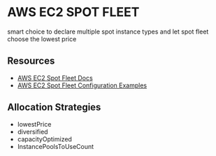 # AWS EC2 SPOT FLEET
smart choice to declare multiple spot instance types and let spot fleet choose the lowest price

## Resources
- [AWS EC2 Spot Fleet Docs](https://docs.aws.amazon.com/AWSEC2/latest/UserGuide/spot-fleet.html)
- [AWS EC2 Spot Fleet Configuration Examples](https://docs.aws.amazon.com/AWSEC2/latest/UserGuide/spot-fleet-examples.html)

## Allocation Strategies
- lowestPrice
- diversified
- capacityOptimized
- InstancePoolsToUseCount